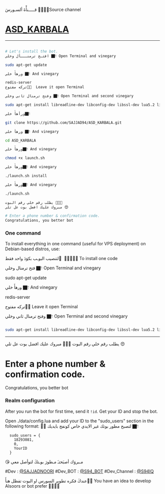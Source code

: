 قـــــنأْةَ ألسـورسَ ✋🏿👇🏻Source channel
# [ASD_KARBALA](https://telegram.me/S94IQ)


*******************************************************************
```sh

# Let's install the bot.
افتـح ترمنـــأل وخلي 👇🏿 Open Terminal and vinegary

sudo apt-get update 

ورهأَ خلي 👇🏿 And vinegary

redis-server
تركه مفتوح✋🏿  Leave it open Terminal

وفتح ترمنال ثاني وخلي 👇🏿 Open Terminal and second vinegary

sudo apt-get install libreadline-dev libconfig-dev libssl-dev lua5.2 liblua5.2-dev libevent-dev libjansson* libpython-dev make unzip git redis-server g++ -y --force-yes

ورأهأَ خلي👇🏿

git clone https://github.com/SAJJAD94/ASD_KARBALA.git

ورهأ خلي 👇🏿 And vinegary

cd ASD_KARBALA

ورهأَ خلي👇🏿 And vinegary

chmod +x launch.sh

ورهأَ خلي👇🏿 And vinegary

./launch.sh install

ورهأَ خلي👇🏿 And vinegary

./launch.sh 

يطلب رقم خلي رقم البوت ✋🏿😘
مبروك عليك افضل بوت عل تلي 😍

# Enter a phone number & confirmation code.
Congratulations, you better bot
```
### One command
To install everything in one command (useful for VPS deployment) on Debian-based distros, use:

لتنصيب البوـب بكوَدَ واحد فقط َ ✋🏿😘👇🏿 To install one code

فتح ترمنال وخلي 👇🏿 Open Terminal and vinegary

sudo apt-get update 

ورهأَ خلي 👇🏿 And vinegary

redis-server

تركه مفتوح✋🏿 Leave it open Terminal

وفتح ترمنال ثاني وخلي 👇🏿 Open Terminal and second vinegary
```sh

sudo apt-get install libreadline-dev libconfig-dev libssl-dev lua5.2 liblua5.2-dev libevent-dev libjansson* libpython-dev make unzip git redis-server g++ -y --force-yes && git clone https://github.com/SAJJAD94/ASD_KARBALA.git && cd ASD_KARBALA && chmod +x launch.sh && ./launch.sh install && ./launch.sh
```

* * *
يطلب رقم خلي رقم البوت ✋🏿😘
مبروك عليك افضل بوت عل تلي 😍

# Enter a phone number & confirmation code.
Congratulations, you better bot

### Realm configuration

After you run the bot for first time, send it `!id`. Get your ID and stop the bot.

Open ./data/config.lua and add your ID to the "sudo_users" section in the following format:
✋🏿 لتصبح مطور بوتك غير الايدي خاص كونفج بايديك 👇🏿
```
  sudo_users = {
    18293081,
    0,
    YourID
  }
```
😘 مـبروَك أصبَحتـَ مـطورَ بوـتكَ لتوأصل معي 

#Dev : [@SAJJADNOORI](https://telegram.me/SAJJADNOORI)
#Dev_BOT :  [@S94_BOT](https://telegram.me/S94_BOT)
#Dev_Channel :  [@S94IQ](https://telegram.me/S94IQ)

عندكَ فكره تطوير السورس او البوت تفظل هنأَ☝🏿️
You have an idea to develop Alsoors or bot prefer ☝🏿️✋🏿
